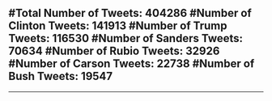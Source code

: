 #Total Number of Tweets: 404286 
#Number of Clinton Tweets: 141913
#Number of Trump Tweets: 116530
#Number of Sanders Tweets: 70634
#Number of Rubio Tweets: 32926
#Number of Carson Tweets: 22738
#Number of Bush Tweets: 19547
---
---
